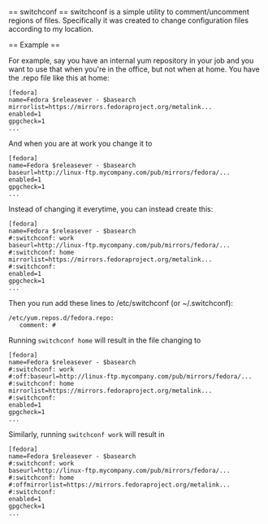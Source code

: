 == switchconf ==
switchconf is a simple utility to comment/uncomment regions of files.
Specifically it was created to change configuration files according to my
location.

== Example ==

For example, say you have an internal yum repository in your job and you
want to use that when you're in the office, but not when at home. You
have the .repo file like this at home:

    [fedora]
    name=Fedora $releasever - $basearch
    mirrorlist=https://mirrors.fedoraproject.org/metalink...
    enabled=1
    gpgcheck=1
    ...

And when you are at work you change it to

    [fedora]
    name=Fedora $releasever - $basearch
    baseurl=http://linux-ftp.mycompany.com/pub/mirrors/fedora/...
    enabled=1
    gpgcheck=1
    ...

Instead of changing it everytime, you can instead create this:

    [fedora]
    name=Fedora $releasever - $basearch
    #:switchconf: work
    baseurl=http://linux-ftp.mycompany.com/pub/mirrors/fedora/...
    #:switchconf: home
    mirrorlist=https://mirrors.fedoraproject.org/metalink...
    #:switchconf:
    enabled=1
    gpgcheck=1
    ...

Then you run add these lines to /etc/switchconf (or ~/.switchconf):

    /etc/yum.repos.d/fedora.repo:
       comment: #

Running `switchconf home` will result in the file changing to

    [fedora]
    name=Fedora $releasever - $basearch
    #:switchconf: work
    #:off:baseurl=http://linux-ftp.mycompany.com/pub/mirrors/fedora/...
    #:switchconf: home
    mirrorlist=https://mirrors.fedoraproject.org/metalink...
    #:switchconf:
    enabled=1
    gpgcheck=1
    ...

Similarly, running `switchconf work` will result in

    [fedora]
    name=Fedora $releasever - $basearch
    #:switchconf: work
    baseurl=http://linux-ftp.mycompany.com/pub/mirrors/fedora/...
    #:switchconf: home
    #:offmirrorlist=https://mirrors.fedoraproject.org/metalink...
    #:switchconf:
    enabled=1
    gpgcheck=1
    ...


